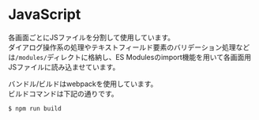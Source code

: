 # JavaScript

各画面ごとにJSファイルを分割して使用しています。  
ダイアログ操作系の処理やテキストフィールド要素のバリデーション処理などは`/modules/`ディレクトに格納し、ES Modulesのimport機能を用いて各画面用JSファイルに読み込ませています。

バンドル/ビルドはwebpackを使用しています。  
ビルドコマンドは下記の通りです。

```
$ npm run build
```